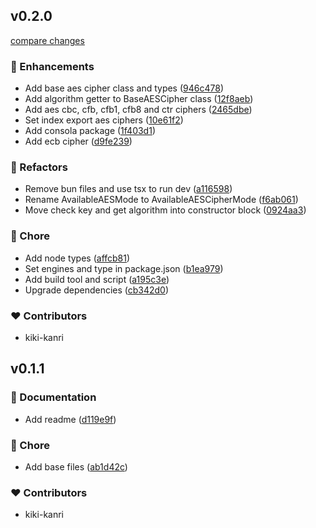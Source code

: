 ## v0.2.0

[compare changes](https://github.com/kiki-kanri/node-ciphers/compare/v0.1.0...v0.2.0)

### 🚀 Enhancements

- Add base aes cipher class and types ([946c478](https://github.com/kiki-kanri/node-ciphers/commit/946c478))
- Add algorithm getter to BaseAESCipher class ([12f8aeb](https://github.com/kiki-kanri/node-ciphers/commit/12f8aeb))
- Add aes cbc, cfb, cfb1, cfb8 and ctr ciphers ([2465dbe](https://github.com/kiki-kanri/node-ciphers/commit/2465dbe))
- Set index export aes ciphers ([10e61f2](https://github.com/kiki-kanri/node-ciphers/commit/10e61f2))
- Add consola package ([1f403d1](https://github.com/kiki-kanri/node-ciphers/commit/1f403d1))
- Add ecb cipher ([d9fe239](https://github.com/kiki-kanri/node-ciphers/commit/d9fe239))

### 💅 Refactors

- Remove bun files and use tsx to run dev ([a116598](https://github.com/kiki-kanri/node-ciphers/commit/a116598))
- Rename AvailableAESMode to AvailableAESCipherMode ([f6ab061](https://github.com/kiki-kanri/node-ciphers/commit/f6ab061))
- Move check key and get algorithm into constructor block ([0924aa3](https://github.com/kiki-kanri/node-ciphers/commit/0924aa3))

### 🏡 Chore

- Add node types ([affcb81](https://github.com/kiki-kanri/node-ciphers/commit/affcb81))
- Set engines and type in package.json ([b1ea979](https://github.com/kiki-kanri/node-ciphers/commit/b1ea979))
- Add build tool and script ([a195c3e](https://github.com/kiki-kanri/node-ciphers/commit/a195c3e))
- Upgrade dependencies ([cb342d0](https://github.com/kiki-kanri/node-ciphers/commit/cb342d0))

### ❤️ Contributors

- kiki-kanri

## v0.1.1

### 📖 Documentation

- Add readme ([d119e9f](https://github.com/kiki-kanri/node-ciphers/commit/d119e9f))

### 🏡 Chore

- Add base files ([ab1d42c](https://github.com/kiki-kanri/node-ciphers/commit/ab1d42c))

### ❤️ Contributors

- kiki-kanri
